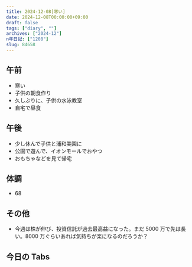 ```yaml
---
title: 2024-12-08[寒い]
date: 2024-12-08T00:00:00+09:00
draft: false
tags: ["diary", ""]
archives: ["2024-12"]
n年日記: ["1208"]
slug: 84658
---
```


## 午前

- 寒い
- 子供の朝食作り
- 久しぶりに、子供の水泳教室
- 自宅で昼食

## 午後

- 少し休んで子供と浦和美園に
- 公園で遊んで、イオンモールでおやつ
- おもちゃなどを見て帰宅

## 体調

- 68

## その他

- 今週は株が伸び、投資信託が過去最高益になった。まだ 5000 万で先は長い。8000 万ぐらいあれば気持ちが楽になるのだろうか？

## 今日の Tabs
